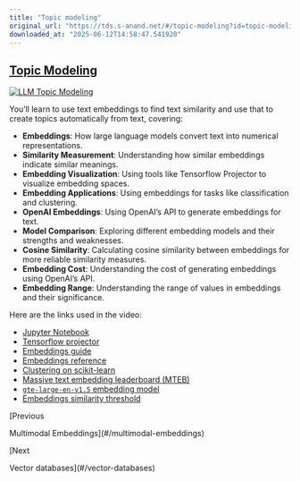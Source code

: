 ```yaml
---
title: "Topic modeling"
original_url: "https://tds.s-anand.net/#/topic-modeling?id=topic-modeling"
downloaded_at: "2025-06-12T14:58:47.541920"
---
```


[Topic Modeling](#/topic-modeling?id=topic-modeling)
----------------------------------------------------

[![LLM Topic Modeling](https://i.ytimg.com/vi_webp/eQUNhq91DlI/sddefault.webp)](https://youtu.be/eQUNhq91DlI)

You’ll learn to use text embeddings to find text similarity and use that to create topics automatically from text, covering:

* **Embeddings**: How large language models convert text into numerical representations.
* **Similarity Measurement**: Understanding how similar embeddings indicate similar meanings.
* **Embedding Visualization**: Using tools like Tensorflow Projector to visualize embedding spaces.
* **Embedding Applications**: Using embeddings for tasks like classification and clustering.
* **OpenAI Embeddings**: Using OpenAI’s API to generate embeddings for text.
* **Model Comparison**: Exploring different embedding models and their strengths and weaknesses.
* **Cosine Similarity**: Calculating cosine similarity between embeddings for more reliable similarity measures.
* **Embedding Cost**: Understanding the cost of generating embeddings using OpenAI’s API.
* **Embedding Range**: Understanding the range of values in embeddings and their significance.

Here are the links used in the video:

* [Jupyter Notebook](https://colab.research.google.com/drive/15L075RLrwXkxa29EGT-1sNm_dqJRBTe_)
* [Tensorflow projector](https://projector.tensorflow.org/)
* [Embeddings guide](https://platform.openai.com/docs/guides/embeddings)
* [Embeddings reference](https://platform.openai.com/docs/api-reference/embeddings)
* [Clustering on scikit-learn](https://scikit-learn.org/stable/modules/clustering.html)
* [Massive text embedding leaderboard (MTEB)](https://huggingface.co/spaces/mteb/leaderboard)
* [`gte-large-en-v1.5` embedding model](https://huggingface.co/Alibaba-NLP/gte-large-en-v1.5)
* [Embeddings similarity threshold](https://www.s-anand.net/blog/embeddings-similarity-threshold/)

[Previous

Multimodal Embeddings](#/multimodal-embeddings)

[Next

Vector databases](#/vector-databases)